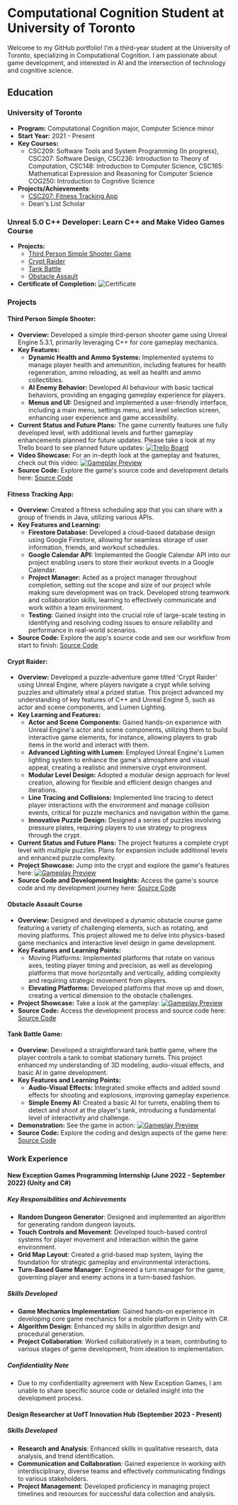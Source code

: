 # Computational Cognition Student at University of Toronto

Welcome to my GitHub portfolio! I'm a third-year student at the University of Toronto, specializing in Computational Cognition. I am passionate about game development, and interested in AI and the intersection of technology and cognitive science.

## Education
### University of Toronto
- **Program:** Computational Cognition major, Computer Science minor
- **Start Year:** 2021 - Present
- **Key Courses:**
  -  CSC209: Software Tools and System Programming (In progress), CSC207: Software Design, CSC236: Introduction to Theory of Computation, CSC148: Introduction to Computer Science, CSC165: Mathematical Expression and Reasoning for Computer Science COG250: Introduction to Cognitive Science
- **Projects/Achievements**:
  - [CSC207: Fitness Tracking App](#fitness-tracking)
  - Dean's List Scholar
 

### Unreal 5.0 C++ Developer: Learn C++ and Make Video Games Course
- **Projects:**
  - [Third Person Simple Shooter Game](#simple-shooter)
  - [Crypt Raider](#crypt-raider)
  - [Tank Battle](#tank-battle)
  - [Obstacle Assault](#obstacle-course)
- **Certificate of Completion:**
![Certificate](https://github.com/dkucz/dkucz.github.io/blob/main/1699409451562_page-0001.jpg?raw=true)

### Projects


#### <a id="simple-shooter"></a>**Third Person Simple Shooter:**
 - **Overview:** Developed a simple third-person shooter game using Unreal Engine 5.3.1, primarily leveraging C++ for core gameplay mechanics.
- **Key Features:**
  - **Dynamic Health and Ammo Systems:** Implemented systems to manage player health and ammunition, including features for health regeneration, ammo reloading, as well as health and ammo collectibles.
  - **AI Enemy Behavior:** Developed AI behaviour with basic tactical behaviors, providing an engaging gameplay experience for players.
  - **Menus and UI:** Designed and implemented a user-friendly interface, including a main menu, settings menu, and level selection screen, enhancing user experience and game accessibility.
- **Current Status and Future Plans:** The game currently features one fully developed level, with additional levels and further gameplay enhancements planned for future updates. Please take a look at my Trello board to see planned future updates: [![Trello Board](https://img.shields.io/badge/trello-purple?style=for-the-badge&logo=trello&logoColor=white)](https://trello.com/b/9LAmC1pT/third-person-shooter)
- **Video Showcase:** For an in-depth look at the gameplay and features, check out this video: [![Gameplay Preview](https://github.com/dkucz/dkucz.github.io/blob/main/ScreenShot00001.png?raw=true)](https://youtu.be/Yv25OyIc-sY)
- **Source Code:** Explore the game's source code and development details here: [Source Code](https://github.com/dkucz/SimpleThirdPersonShooterGame)


#### <a id="fitness-tracking"></a>**Fitness Tracking App:**
- **Overview:** Created a fitness scheduling app that you can share with a group of friends in Java, utilizing various APIs.  
- **Key Features and Learning:**
  - **Firestore Database:** Developed a cloud-based database design using Google Firestore, allowing for seamless storage of user information, friends, and workout schedules.
  - **Google Calendar API:** Implemented the Google Calendar API into our project enabling users to store their workout events in a Google Calendar.
  - **Project Manager:** Acted as a project manager throughout completion, setting out the scope and size of our project while making sure development was on track. Developed strong teamwork and collaboration skills, learning to effectively communicate and work within a team environment.
  - **Testing:** Gained insight into the crucial role of large-scale testing in identifying and resolving coding issues to ensure reliability and performance in real-world scenarios.
- **Source Code:** Explore the app's source code and see our workflow from start to finish: [Source Code](https://github.com/dkucz/CSC207-Group-Project)


#### <a id="crypt-raider"></a>**Crypt Raider:**
- **Overview:** Developed a puzzle-adventure game titled 'Crypt Raider' using Unreal Engine, where players navigate a crypt while solving puzzles and ultimately steal a prized statue. This project advanced my understanding of key features of C++ and Unreal Engine 5, such as actor and scene components, and Lumen Lighting.
- **Key Learning and Features:**
  - **Actor and Scene Components:** Gained hands-on experience with Unreal Engine's actor and scene components, utilizing them to build interactive game elements, for instance, allowing players to grab items in the world and interact with them.
  - **Advanced Lighting with Lumen:** Employed Unreal Engine's Lumen lighting system to enhance the game's atmosphere and visual appeal, creating a realistic and immersive crypt environment.
  - **Modular Level Design:** Adopted a modular design approach for level creation, allowing for flexible and efficient design changes and iterations.
  - **Line Tracing and Collisions:** Implemented line tracing to detect player interactions with the environment and manage collision events, critical for puzzle mechanics and navigation within the game.
  - **Innovative Puzzle Design:** Designed a series of puzzles involving pressure plates, requiring players to use strategy to progress through the crypt.
- **Current Status and Future Plans:** The project features a complete crypt level with multiple puzzles. Plans for expansion include additional levels and enhanced puzzle complexity.
- **Project Showcase:** Jump into the crypt and explore the game's features here: [![Gameplay Preview](https://github.com/dkucz/dkucz.github.io/blob/main/cryptraiderss2.png?raw=true)](https://www.youtube.com/watch?v=X52CSJ4rgCg)
- **Source Code and Development Insights:** Access the game's source code and my development journey here: [Source Code](https://github.com/dkucz/CryptRaiderGame)


#### <a id="obstacle-course"></a>**Obstacle Assault Course**
- **Overview:** Designed and developed a dynamic obstacle course game featuring a variety of challenging elements, such as rotating, and moving platforms. This project allowed me to delve into physics-based game mechanics and interactive level design in game development.
- **Key Features and Learning Points:**
  - Moving Platforms: Implemented platforms that rotate on various axes, testing player timing and precision, as well as developing platforms that move horizontally and vertically, adding complexity and requiring strategic movement from players.
  - **Elevating Platforms:** Developed platforms that move up and down, creating a vertical dimension to the obstacle challenges.
- **Project Showcase:** Take a look at the gameplay: [![Gameplay Preview](https://github.com/dkucz/dkucz.github.io/blob/main/obstaclecoursess.png?raw=true)](https://www.youtube.com/watch?v=dscYy_zYxaM)
- **Source Code:** Access the development process and source code here: [Source Code](https://github.com/dkucz/ObstacleAssaultGame)


#### <a id="tank-battle"></a>**Tank Battle Game:**
- **Overview:** Developed a straightforward tank battle game, where the player controls a tank to combat stationary turrets. This project enhanced my understanding of 3D modeling, audio-visual effects, and basic AI in game development.
- **Key Features and Learning Points:**
  - **Audio-Visual Effects:** Integrated smoke effects and added sound effects for shooting and explosions, improving gameplay experience. 
  - **Simple Enemy AI:** Created a basic AI for turrets, enabling them to detect and shoot at the player's tank, introducing a fundamental level of interactivity and challenge.
- **Demonstration:** See the game in action: [![Gameplay Preview](https://github.com/dkucz/dkucz.github.io/blob/main/tankbattless.png?raw=true)](https://www.youtube.com/watch?v=j2_cAbi9sd0)
- **Source Code:** Explore the coding and design aspects of the game here: [Source Code](https://github.com/dkucz/TankAssaultGame)

### Work Experience
#### New Exception Games Programming Internship (June 2022 - September 2022) (Unity and C#)
##### Key Responsibilities and Achievements
- **Random Dungeon Generator**: Designed and implemented an algorithm for generating random dungeon layouts.
- **Touch Controls and Movement**: Developed touch-based control systems for player movement and interaction within the game environment.
- **Grid Map Layout**: Created a grid-based map system, laying the foundation for strategic gameplay and environmental interactions.
- **Turn-Based Game Manager**: Engineered a turn manager for the game, governing player and enemy actions in a turn-based fashion.
##### Skills Developed
- **Game Mechanics Implementation**: Gained hands-on experience in developing core game mechanics for a mobile platform in Unity with C#.
- **Algorithm Design**: Enhanced my skills in algorithm design and procedural generation.
- **Project Collaboration**: Worked collaboratively in a team, contributing to various stages of game development, from ideation to implementation.
##### Confidentiality Note
- Due to my confidentiality agreement with New Exception Games, I am unable to share specific source code or detailed insight into the development process. 

  
#### Design Researcher at UofT Innovation Hub (September 2023 - Present)
##### Skills Developed
- **Research and Analysis**: Enhanced skills in qualitative research, data analysis, and trend identification.
- **Communication and Collaboration**: Gained experience in working with interdisciplinary, diverse teams and effectively communicating findings to various stakeholders.
- **Project Management**: Developed proficiency in managing project timelines and resources for successful data collection and analysis.
